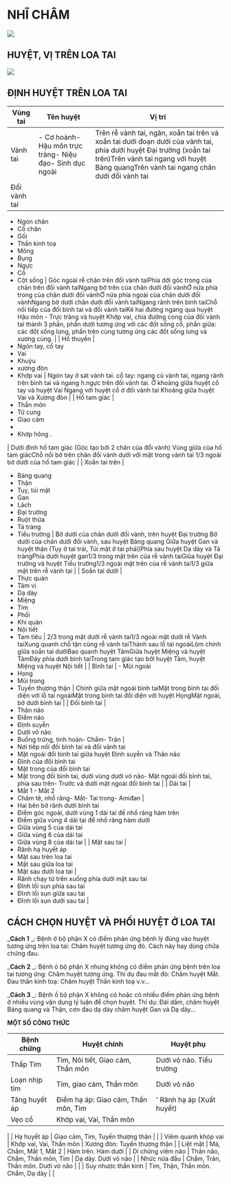 
# NHĨ CHÂM
![](RackMultipart20240304-1-el88ln_html_8621c754f402c877.png)
## HUYỆT, VỊ TRÊN LOA TAI

![](RackMultipart20240304-1-el88ln_html_a3a49bb0271a7f9b.png)

## ĐỊNH HUYỆT TRÊN LOA TAI

| **Vùng tai**| **Tên huyệt**| **Vị trí**|
| --- | --- | --- |
| Vành taì | - Cơ hoành- Hậu môn trực tràng- Niệu đạo- Sinh dục ngoài | Trên rễ vành tai, ngăn, xoắn tai trên và xoắn tai dưới đoạn dưới của vành tai, phía dưới huyệt Đại trường (xoắn tai trên)Trên vành tai ngang với huyệt Bàng quangTrên vành tai ngang chân dưới đối vành tai |
| Đối vành taỉ |
- Ngón chân
- Cổ chân
- Gối
- Thần kinh toạ
- Mông
- Bụng
- Ngực
- Cổ
- Cột sống
 | Góc ngoài rễ chân trên đối vành taiPhía dới góc trong của chân trên đối vành taiNgang bờ trên của chân dưới đối vànhỞ nửa phía trong của chân dưới đối vànhỞ nửa phía ngoài của chân dưới đốí vànhNgang bờ dưới chân dưới đối vành taiNgang rãnh trên bình taiChỗ nối tiếp của đối bình tai và đối vành taiKẻ hai đường ngang qua huyệt Hậu môn - Trực tràng và huyệt Khớp vai, chia đường cong của đối vành tai thành 3 phần, phần dưới tương ứng với các đốt sống cổ, phần giữa: các đốt sống lưng, phần trên cùng tương ứng các đốt sống lưng và xương cùng. |
| Hố thuyền |
- Ngón tay, cổ tay
- Vai
- Khuỷu
- xương đòn
- Khớp vai
 | Ngón tay ở sát vành tai. cổ tay: ngang củ vành tai, ngang rãnh trên bình tai và ngang h.ngực trên đối vành tai. Ở khoảng giữa huyệt cổ tay và huyệt Vai Ngang với huyệt cổ ở đối vành tai Khoảng giữa huyệt Vai và Xương đòn |
| Hố tam giác |
- Thần môn
- Tử cung
- Giao cảm
-
- Khớp hông .

 | Dưới đỉnh hố tam giác (Góc tạo bởi 2 chân của đổi vành) Vùng giữa của hố tam giácChỗ nối bờ trên chân đối vành dưới với mặt trong vành tai 1/3 ngoài bờ dưới của hố tam giác
 |
|
Xoắn tai trên |
- Bàng quang
- Thận
- Tụy, túi mật
- Gan
- Lách
- Đại trường
- Ruột thừa
- Tá tràng
- Tiểu trường
 | Bờ dưới của chân dưới đối vành, trên huyệt Đại trường Bờ dưới của chân dưới đối vành, sau huyệt Bàng quang Giữa huyệt Gan và huyệt thận (Tụy ở tai trái, Túi mật ở tai phải)Phía sau huyệt Dạ dày và Tá tràngPhía dưới huyệt gan1/3 trong mặt trên của rễ vành taiGiũa huyệt Đại trường và huyệt Tiểu trường1/3 ngoài mặt trên của rễ vành tai1/3 giữa mặt trên rễ vành tai |
| Soắn tai dưới |
- Thực quản
- Tâm vị
- Dạ dày
- Miệng
- Tim
- Phổi
- Khí quản
- Nội tiết
- Tam tiêu
 | 2/3 trong mặt dưới rễ vành tai1/3 ngoài mặt dưới rễ Vành taiXung quanh chỗ tận cùng rễ vành taiThành sau lỗ tai ngoàiLõm chính giữa soắn tai dướiBao quanh huyệt TâmGiữa huyệt Miệng và huyệt TâmĐáy phía dưới bình taiTrong tam giác tạo bởi huyệt Tâm, huyệt Miệng và huyệt Nội tiết |
| Bình tai | - Mũi ngoài
- Họng
- Mũi trong
- Tuyến thượng thận
 | Chính giữa mặt ngoài bình taiMặt trong bình tai đối diện với lỗ tai ngoàiMặt trong bình tai đối diện với huyệt HọngMặt ngoài, bờ dưới bình tai |
| Đối bình tai |
- Thân não
- Điểm não
- Định suyễn
- Dưới vỏ não
- Buồng trứng, tinh hoàn- Chẩm- Trán |
- Nơi tiếp nối đối bình tai và đối vành tai
- Mặt ngoài đối bình tai giữa huyệt Định suyễn và Thân não
- Đỉnh của đối bình tai
- Mặt trong của đối bình tai
- Mặt trong đối bình tai, dưới vùng dưới vỏ nâo- Mặt ngoài đối bình tai, phía sau trên- Trước và dưới mặt ngoài đối bình tai |
| Dái tai |
- Mắt 1 - Mắt 2
- Châm tê, nhổ răng- Mắt- Tai trong- Amiđan |
- Hai bên bờ rãnh dưới bình tai
- Điểm góc ngoài, dưới vùng 1 dái tai để nhổ răng hàm trên
- Điểm giữa vùng 4 dái tai để nhổ răng hàm dưới
- Giữa vùng 5 của dái tai
- Giữa vùng 6 của dái tai
- Giữa vùng 8 của dái tai
 |
| Mặt sau tai |
- Rãnh hạ huyết áp
- Mặt sau trên loa tai
- Mặt sau giữa loa tai
- Mặt sau dưới loa tai
 |
- Rãnh chạy từ trên xuống phía dưới mặt sau tai
- Đỉnh lồi sụn phía sau tai
- Đĩnh lồi sụn giữa sau tai
- Đĩnh lồi sụn dưới sau tai
 |

## CÁCH CHỌN HUYỆT VÀ PHỐI HUYỆT Ở LOA TAI

_**Cách 1** __:_ Bệnh ở bộ phận X có điểm phản ứng bệnh lý đúng vào huyệt tương ứng trên loa tai: Châm huyệt tương ứng đó. Cách này hay dùng chữa chứng đau.

_**Cách 2** __:_ Bệnh ỏ bộ phận X nhưng không có điểm phản ứng bệnh trên loa tai tương ứng: Châm huyệt tương ứng. Thí dụ đau mắt đỏ: Châm huyệt Mắt. Đau thần kinh toạ: Châm huyệt Thần kinh toạ v.v...

_**Cách 3** __:_ Bệnh ồ bộ phận X không có hoặc có nhiều điểm phản ứng bệnh ở nhiều vùng vận dụng lý luận để chọn huyệt. Thí dụ: Đái dầm, châm huyệt Bàng quang và Thận, cơn đau dạ dày châm huyệt Gan và Dạ dày...

**MỘT SỐ CÔNG THỨC**

| **Bệnh chứng**| **Huyệt chính**| **Huyệt phụ**|
| --- | --- | --- |
| Thấp Tim | Tim, Nôi tiết, Giao cảm, Thần môn | Dưới vỏ não. Tiểu trường |
| Loạn nhịp tỉm | Tim, giao cảm, Thần môn | Dưới vỏ não |
| Tăng huyết áp | Điểm hạ áp: Giao cảm, Thẩn môn, Tim | ' Rãnh hạ áp (Xuất huyết) |
| Vẹo cổ | Khởp vai, Vaỉ, Thần môn |
 |
| Hạ huyết áp | Giao cảm, Tim, Tuyến thượng thận |
 |
| Víêm quanh khóp vai | Khởp vai, Vai, Thần môn | Xương đòn: Tuyến thượng thận |
| Liệt mặt | Má, Chẩm, Mắt 1, Mắt 2 | Hàm trên. Hàm dưới |
| Di chứng viêm não | Thân não, Chẩm, Thần môn, Tim | Dạ dày. Dưới vỏ não |
| Nhức nửa đầu | Chẩm, Trán, Thần môn. Dưới vỏ não |
 |
| Suy nhược thẩn kinh | Tim, Thận, Thần môn. Chẩm, Dạ dày |
 |